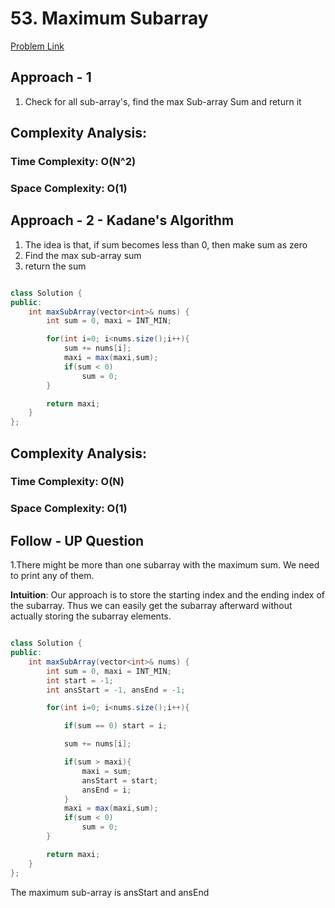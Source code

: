 # 53. Maximum Subarray

[Problem Link](https://leetcode.com/problems/maximum-subarray/)

## Approach - 1

1. Check for all sub-array's, find the max Sub-array Sum and return it

## Complexity Analysis:

### Time Complexity: O(N^2)

### Space Complexity: O(1)

## Approach - 2 - Kadane's Algorithm

1. The idea is that, if sum becomes less than 0, then make sum as zero
2. Find the max sub-array sum
3. return the sum

```Java

class Solution {
public:
    int maxSubArray(vector<int>& nums) {
        int sum = 0, maxi = INT_MIN;

        for(int i=0; i<nums.size();i++){
            sum += nums[i];
            maxi = max(maxi,sum);
            if(sum < 0)
                sum = 0;
        }

        return maxi;
    }
};

```

## Complexity Analysis:

### Time Complexity: O(N)

### Space Complexity: O(1)

## Follow - UP Question

1.There might be more than one subarray with the maximum sum. We need to print any of them.

**Intuition**: Our approach is to store the starting index and the ending index of the subarray. Thus we can easily get the subarray afterward without actually storing the subarray elements.

```Java

class Solution {
public:
    int maxSubArray(vector<int>& nums) {
        int sum = 0, maxi = INT_MIN;
        int start = -1;
        int ansStart = -1, ansEnd = -1;

        for(int i=0; i<nums.size();i++){

            if(sum == 0) start = i;

            sum += nums[i];

            if(sum > maxi){
                maxi = sum;
                ansStart = start;
                ansEnd = i;
            }
            maxi = max(maxi,sum);
            if(sum < 0)
                sum = 0;
        }

        return maxi;
    }
};

```

The maximum sub-array is ansStart and ansEnd
